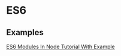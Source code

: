# ES6

## Examples
[ES6 Modules In Node Tutorial With Example](https://appdividend.com/2019/03/13/es6-modules-in-node-tutorial-with-example/)
